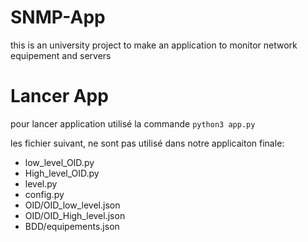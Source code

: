 # SNMP-App
this is an university project to make an application to monitor network equipement and servers


# Lancer App
pour lancer application utilisé la commande `python3 app.py`


les fichier suivant, ne sont pas utilisé dans notre applicaiton finale:
- low_level_OID.py
- High_level_OID.py
- level.py
- config.py
- OID/OID_low_level.json
- OID/OID_High_level.json
- BDD/equipements.json

